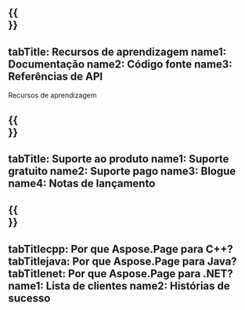 ﻿---
translation: true
deploy: false
---

{{<section learningresources>}}
---
tabTitle: Recursos de aprendizagem
name1: Documentação
name2: Código fonte
name3: Referências de API
---

Recursos de aprendizagem

{{<section support>}}
---
tabTitle: Suporte ao produto
name1: Suporte gratuito
name2: Suporte pago
name3: Blogue
name4: Notas de lançamento
---

{{<section why>}}
---
tabTitlecpp: Por que Aspose.Page para C++?
tabTitlejava: Por que Aspose.Page para Java?
tabTitlenet: Por que Aspose.Page para .NET?
name1: Lista de clientes
name2: Histórias de sucesso
---